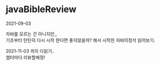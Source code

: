 # javaBibleReview
2021-09-03

자바를 모르는 건 아니지만,,   
기초부터 탄탄히 다시 시작 한다면 좋지않을까? 해서 시작한 자바의정석 읽어보기.   

2021-11-03 까지 다읽기..   
챕터마다 리뷰할예정!   
